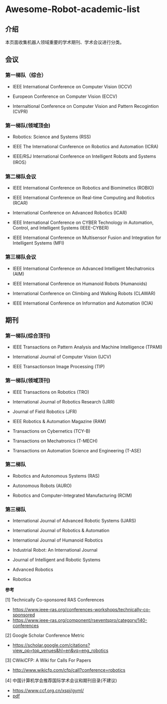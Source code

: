 # Awesome-Robot-academic-list

## 介绍
本页面收集机器人领域重要的学术期刊、学术会议进行分类。

## 会议

### 第一梯队（综合）
- IEEE International Conference on Computer Vision (ICCV)

- Europeon Conference on Computer Vision (ECCV)

- Internaltional Conference on Computer Vision and Pattern Recogintion (CVPR)

### 第一梯队(领域顶会)

- Robotics: Science and Systems (RSS)

- IEEE The International Conference on Robotics and Automation (ICRA)

- IEEE/RSJ International Conference on Intelligent Robots and Systems (IROS）

### 第二梯队会议

- IEEE International Conference on Robotics and Biomimetics (ROBIO)

- IEEE International Conference on Real-time Computing and Robotics (RCAR)

- International Conference on Advanced Robotics (ICAR)

- IEEE International Conference on CYBER Technology in Automation, Control, and Intelligent Systems (IEEE-CYBER)

- IEEE International Conference on Multisensor Fusion and Integration for Intelligent Systems (MFI)

### 第三梯队会议

- IEEE International Conference on Advanced Intelligent Mechatronics (AIM)

- IEEE International Conference on Humanoid Robots (Humanoids)

- International Conference on Climbing and Walking Robots (CLAWAR)

- IEEE International Conference on Information and Automation (ICIA)



## 期刊

### 第一梯队(综合顶刊)

- IEEE Transactions on Pattern Analysis and Machine Intelligence (TPAMI)

- International Journal of Computer Vision (IJCV)

- IEEE Transactionson Image Processing (TIP)

### 第一梯队(领域顶刊)

- IEEE Transactions on Robotics (TRO)

- International Journal of Robotics Research (IJRR)

- Journal of Field Robotics (JFR)

- IEEE Robotics & Automation Magazine (RAM)

- Transactions on Cybernetics (TCY-B)

- Transactions on Mechatronics (T-MECH)

- Transactions on Automation Science and Engineering (T-ASE)

### 第二梯队

- Robotics and Autonomous Systems (RAS)

- Autonomous Robots (AURO)

- Robotics and Computer-Integrated Manufacturing (RCIM)

### 第三梯队

- International Journal of Advanced Robotic Systems (IJARS)

- International Journal of Robotics & Automation

- International Journal of Humanoid Robotics

- Industrial Robot: An International Journal

- Journal of Intelligent and Robotic Systems

- Advanced Robotics

- Robotica



**参考** 

[1] Technically Co-sponsored RAS Conferences
   - https://www.ieee-ras.org/conferences-workshops/technically-co-sponsored
   - https://www.ieee-ras.org/component/rseventspro/category/140-conferences
  
[2] Google Scholar Conference Metric
   - https://scholar.google.com/citations?view_op=top_venues&hl=en&vq=eng_robotics

[3] CWikiCFP: A Wiki for Calls For Papers
   - http://www.wikicfp.com/cfp/call?conference=robotics
  
[4] 中国计算机学会推荐国际学术会议和期刊目录(不建议)
   - https://www.ccf.org.cn/xspj/gyml/
   - [pdf](./pdfs/中国计算机学会推荐国际学术会议和期刊目录-2019.pdf)